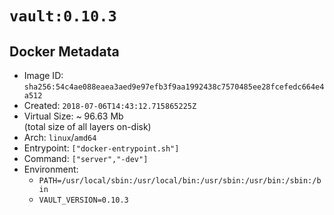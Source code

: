 # `vault:0.10.3`

## Docker Metadata

- Image ID: `sha256:54c4ae088eaea3aed9e97efb3f9aa1992438c7570485ee28fcefedc664e4a512`
- Created: `2018-07-06T14:43:12.715865225Z`
- Virtual Size: ~ 96.63 Mb  
  (total size of all layers on-disk)
- Arch: `linux`/`amd64`
- Entrypoint: `["docker-entrypoint.sh"]`
- Command: `["server","-dev"]`
- Environment:
  - `PATH=/usr/local/sbin:/usr/local/bin:/usr/sbin:/usr/bin:/sbin:/bin`
  - `VAULT_VERSION=0.10.3`
